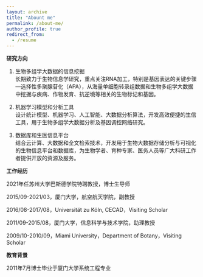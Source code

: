 ```yaml
---
layout: archive
title: "Abount me"
permalink: /about-me/
author_profile: true
redirect_from:
  - /resume
---
```


**研究方向**

1. 生物多组学大数据的信息挖掘  
长期致力于生物信息学研究，重点关注RNA加工，特别是基因表达的关键步骤—选择性多聚腺苷化（APA），从海量单细胞转录组数据和生物多组学大数据中挖掘与疾病、作物发育、抗逆境等相关的生物标记和基因。  
  
2. 机器学习模型和分析工具  
设计统计模型、机器学习、人工智能、大数据分析算法，开发高效便捷的生信工具，用于生物多组学大数据分析及基因调控网络研究。
  
3. 数据库和生医信息平台  
结合云计算、大数据和全文检索技术，开发用于生物大数据存储分析与可视化的生物信息平台和数据库，为生物学者、育种专家、医务人员等广大科研工作者提供开放的资源及服务。  


**工作经历**

2021年任苏州大学巴斯德学院特聘教授，博士生导师  
    
2015/09-2021/03，厦门大学，航空航天学院，副教授  
  
2016/08-2017/08，Universität zu Köln, CECAD，Visiting Scholar  
   
2011/09-2015/08，厦门大学，信息科学与技术学院，助理教授   
  
2009/10-2010/09，Miami University，Department of Botany，Visiting Scholar  

**教育背景**  
  
2011年7月博士毕业于厦门大学系统工程专业  
  
